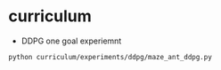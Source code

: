 # curriculum
- DDPG one goal experiemnt <br />
```bash 
python curriculum/experiments/ddpg/maze_ant_ddpg.py
```
